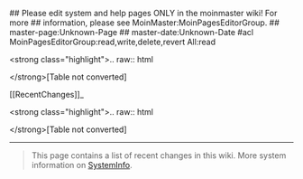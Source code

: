 \#\# Please edit system and help pages ONLY in the moinmaster wiki! For more \#\# information, please see MoinMaster:MoinPagesEditorGroup. \#\# master-page:Unknown-Page \#\# master-date:Unknown-Date \#acl MoinPagesEditorGroup:read,write,delete,revert All:read

&lt;strong class="highlight"&gt;.. raw:: html

&lt;/strong&gt;\[Table not converted\]

\[\[RecentChanges\]\]\_

&lt;strong class="highlight"&gt;.. raw:: html

&lt;/strong&gt;\[Table not converted\]

------------------------------------------------------------------------

> This page contains a list of recent changes in this wiki. More system information on [SystemInfo](../SystemInfo).
